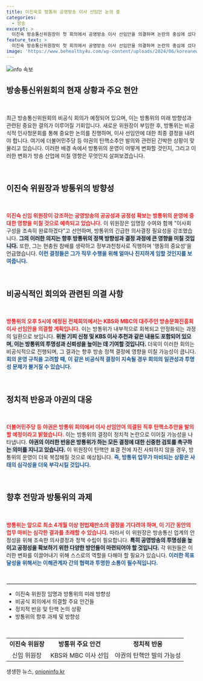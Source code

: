 ```yaml
---
title: 이진숙호 방통위 공영방송 이사 선임안 논의 중
categories:
  - 방송
excerpt: >
  이진숙 방송통신위원장이 첫 회의에서 공영방송 이사 선임안을 의결하며 논란의 중심에 섰다. 야권은 즉각 탄핵소추안을 발의할 예정, 방통위 업무 마비 우려가 커지고 있다. 클릭해서 더 알아보세요!
feature_text: >
  이진숙 방송통신위원장이 첫 회의에서 공영방송 이사 선임안을 의결하며 논란의 중심에 섰다. 야권은 즉각 탄핵소추안을 발의할 예정, 방통위 업무 마비 우려가 커지고 있다. 클릭해서 더 알아보세요!
image: 'https://www.behealthy4u.com/wp-content/uploads/2024/06/koreanews.jpg'
---
```


<p><img src="https://www.behealthy4u.com/wp-content/uploads/2024/06/koreanews.jpg" alt="info 속보" /></p>

<h2 data-ke-size="size26">방송통신위원회의 현재 상황과 주요 현안</h2>

<p data-ke-size="size16">&nbsp;</p>

<p data-ke-size="size16">최근 방송통신위원회의 비공식 회의가 예정되어 있으며, 이는 방통위의 미래 방향성과 관련된 중요한 결의가 이루어질 기회입니다. 새로운 위원장이 부임한 후, 방통위는 비공식적 인사청문회를 통해 중요한 논의를 진행하며, 이사 선임안에 대한 최종 결정을 내려야 합니다. 여기에 더불어민주당 등 야권의 탄핵소추안 발의와 관련된 긴박한 상황이 맞물리고 있습니다. 이러한 배경 속에서 방통위의 운영이 어떻게 변화할 것인지, 그리고 이러한 변화가 방송 산업에 미칠 영향은 무엇인지 살펴보겠습니다.</p>

<p data-ke-size="size16">&nbsp;</p>

<h2 data-ke-size="size26">이진숙 위원장과 방통위의 방향성</h2>

<p data-ke-size="size16">&nbsp;</p>

<p data-ke-size="size16"><b><span style="color: #ee2323;">이진숙 신임 위원장이 강조하는 공영방송의 공공성과 공정성 확보는 방통위의 운영에 중대한 영향을 미칠 것으로 예측되고 있습니다.</span></b> 이 위원장은 임명장 수여와 함께 "이사회 구성을 조속히 완료하겠다"고 선언하며, 방통위의 긴급한 의사결정 필요성을 강조했습니다. <b><span style="background-color: #21538527;">그의 이러한 의지는 향후 방통위의 정책 방향성과 결정 과정에 큰 영향을 미칠 것입니다.</span></b> 또한, 그는 현충원 참배를 생략하고 정부과천청사로 직행하며 '행동의 중요성'을 언급했습니다. <b><span style="color: #1a5490;">이런 결정들은 그가 직무 수행을 위해 얼마나 진지하게 임할 것인지를 보여줍니다.</span></b></p>

<p data-ke-size="size16">&nbsp;</p>

<h2 data-ke-size="size26">비공식적인 회의와 관련된 의결 사항</h2>

<p data-ke-size="size16">&nbsp;</p>

<p data-ke-size="size16"><b><span style="color: #ee2323;">방통위의 오후 5시에 예정된 전체회의에서는 KBS와 MBC의 대주주인 방송문화진흥회 이사 선임안을 의결할 계획입니다.</span></b> 이는 방통위가 내부적으로 회복되고 안정화되는 과정의 일환으로 보입니다. <b><span style="background-color: #21538527;">위원 기피 신청 및 KBS 이사 추천과 같은 내용도 포함되어 있으며, 이는 방통위의 투명성과 신뢰성을 높이는 데 기여할 것입니다.</span></b> 더욱이 이러한 회의는 비공식적으로 진행되며, 그 결과는 향후 방송 정책 결정에 영향을 미칠 가능성이 큽니다. <b><span style="color: #1a5490;">회의 운영 규칙을 고려할 때, 이 같은 비공식적 결정이 지속될 경우 회의의 일관성과 투명성 문제가 불거질 수 있습니다.</span></b></p>

<p data-ke-size="size16">&nbsp;</p>

<h2 data-ke-size="size26">정치적 반응과 야권의 대응</h2>

<p data-ke-size="size16">&nbsp;</p>

<p data-ke-size="size16"><b><span style="color: #ee2323;">더불어민주당 등 야권은 방통위 회의에서 이사 선임안이 의결된 직후 탄핵소추안을 발의할 예정이라고 밝혔습니다.</span></b> 이는 방통위의 결정이 정치적 논란으로 이어질 가능성을 나타냅니다. <b><span style="background-color: #21538527;">야권의 이러한 반응은 방통위가 하는 모든 결정에 대한 신중한 검토를 촉구하는 의미를 지니고 있습니다.</span></b> 이 위원장이 탄핵안 표결 전에 자진 사퇴하지 않을 경우, 방통위의 운영이 더욱 복잡해질 것으로 예상됩니다. <b><span style="color: #1a5490;">즉, 방통위 업무가 마비되는 상황은 사태의 심각성을 더욱 부각시킬 것입니다.</span></b></p>

<p data-ke-size="size16">&nbsp;</p>

<h2 data-ke-size="size26">향후 전망과 방통위의 과제</h2>

<p data-ke-size="size16">&nbsp;</p>

<p data-ke-size="size16"><b><span style="color: #ee2323;">방통위는 앞으로 최소 4개월 이상 헌법재판소의 결정을 기다려야 하며, 이 기간 동안의 업무 마비는 심각한 결과를 초래할 수 있습니다.</span></b> 따라서 이 위원장은 방송통신 업계의 안정성을 위해 조속한 의사결정과 정책 수립이 필요합니다. <b><span style="background-color: #21538527;">특히 공영방송의 투명성을 높이고 공정성을 확보하기 위한 다양한 방안들이 마련되어야 할 것입니다.</span></b> 각 위원들은 이러한 변화를 이끌어내기 위해 스스로의 역할을 다해야 할 필요가 있습니다. <b><span style="color: #1a5490;">이러한 목표 달성을 위해서는 이해관계자 간의 협력과 투명한 소통이 필수적입니다.</span></b></p>

<p data-ke-size="size16">&nbsp;</p>

<hr style="height: 1px; border: 1px solid #ddd;" />

<ul>
  <li>이진숙 위원장 임명과 방통위의 미래 방향성</li>
  <li>비공식 회의에서 의결할 주요 안건들</li>
  <li>정치적 반응 및 탄핵 논의 상황</li>
  <li>방통위의 향후 과제 및 방향성</li>
</ul>

<p data-ke-size="size16">&nbsp;</p>

<table style="width: 100%; border-collapse: collapse;">
  <tbody>
    <tr>
      <td style="text-align: center; height: 17px;"><b>이진숙 위원장</b></td>
      <td style="text-align: center; height: 17px;"><b>방통위 주요 안건</b></td>
      <td style="text-align: center; height: 17px;"><b>정치적 반응</b></td>
    </tr>
    <tr>
      <td style="text-align: center; height: 17px;">신임 위원장</td>
      <td style="text-align: center; height: 17px;">KBS와 MBC 이사 선임</td>
      <td style="text-align: center; height: 17px;">야권의 탄핵안 발의 가능성</td>
    </tr>
  </tbody>
</table>
생생한 뉴스, <a href="https://onioninfo.kr" rel="dofollow">onioninfo.kr</a>


